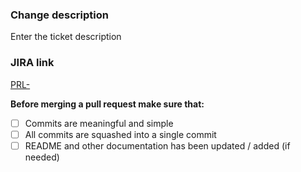 ### Change description

Enter the ticket description

### JIRA link

[PRL-](https://tools.hmcts.net/jira/browse/PRL-)

**Before merging a pull request make sure that:**

- [ ] Commits are meaningful and simple
- [ ] All commits are squashed into a single commit
- [ ] README and other documentation has been updated / added (if needed)
